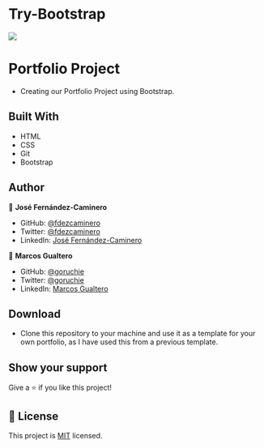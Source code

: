 # Try-Bootstrap

![](https://img.shields.io/badge/Microverse-blueviolet)

# Portfolio Project

* Creating our Portfolio Project using Bootstrap.

## Built With

- HTML
- CSS
- Git
- Bootstrap

## Author

👤 **José Fernández-Caminero**

- GitHub: [@fdezcaminero](https://github.com/fdezcaminero)
- Twitter: [@fdezcaminero](https://twitter.com/fdezcaminero)
- LinkedIn: [José Fernández-Caminero](https://www.linkedin.com/in/fdezcaminero/)


👤 **Marcos Gualtero**

- GitHub: [@goruchie](https://github.com/goruchie)
- Twitter: [@goruchie](https://twitter.com)
- LinkedIn: [Marcos Gualtero](https://www.linkedin.com)

## Download

- Clone this repository to your machine and use it as a template for your own portfolio, as I have used this from a previous template.

## Show your support

Give a ⭐️ if you like this project!

## 📝 License

This project is [MIT](./MIT.md) licensed.
